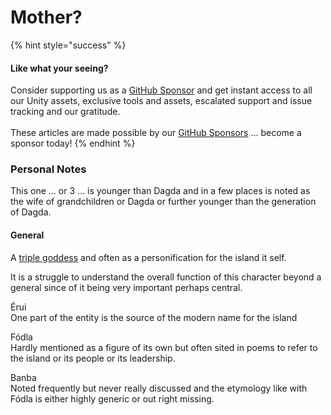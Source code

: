 # Mother?

{% hint style="success" %}
#### Like what your seeing?

Consider supporting us as a [GitHub Sponsor](../../../../../../company/become-a-sponsor.md) and get instant access to all our Unity assets, exclusive tools and assets, escalated support and issue tracking and our gratitude.\
\
These articles are made possible by our [GitHub Sponsors](https://github.com/sponsors/heathen-engineering) ... become a sponsor today!
{% endhint %}

### Personal Notes

This one ... or 3 ... is younger than Dagda and in a few places is noted as the wife of grandchildren or Dagda or further younger than the generation of Dagda.

#### General

A [triple goddess](../../../../research/disambiguation/triple-persona.md) and often as a personification for the island it self.

It is a struggle to understand the overall function of this character beyond a general since of it being very important perhaps central.

Érui \
One part of the entity is the source of the modern name for the island

Fódla\
Hardly mentioned as a figure of its own but often sited in poems to refer to the island or its people or its leadership.&#x20;

Banba\
Noted frequently but never really discussed and the etymology like with Fódla is either highly generic or out right missing.
